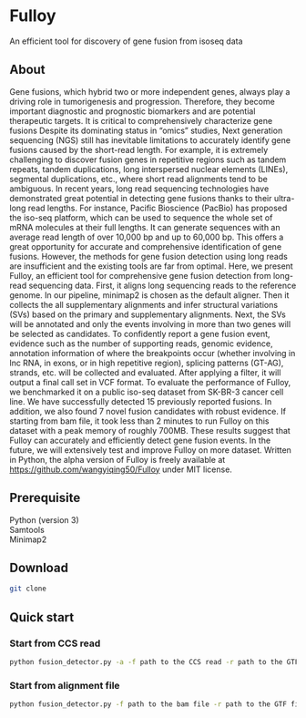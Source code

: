# Fulloy
An efficient tool for discovery of gene fusion from isoseq data
## About
Gene fusions, which hybrid two or more independent genes, always play a driving role in tumorigenesis and progression. Therefore, they become important diagnostic and prognostic biomarkers and are potential therapeutic targets. It is critical to comprehensively characterize gene fusions Despite its dominating status in “omics” studies, Next generation sequencing (NGS) still has inevitable limitations to accurately identify gene fusions caused by the short-read length. For example, it is extremely challenging to discover fusion genes in repetitive regions such as tandem repeats, tandem duplications, long interspersed nuclear elements (LINEs), segmental duplications, etc., where short read alignments tend to be ambiguous.   In recent years, long read sequencing technologies have demonstrated great potential in detecting gene fusions thanks to their ultra-long read lengths. For instance, Pacific Bioscience (PacBio) has proposed the iso-seq platform, which can be used to sequence the whole set of mRNA molecules at their full lengths. It can generate sequences with an average read length of over 10,000 bp and up to 60,000 bp. This offers a great opportunity for accurate and comprehensive identification of gene fusions. However, the methods for gene fusion detection using long reads are insufficient and the existing tools are far from optimal. Here, we present Fulloy, an efficient tool for comprehensive gene fusion detection from long-read sequencing data. First, it aligns long sequencing reads to the reference genome. In our pipeline, minimap2 is chosen as the default aligner. Then it collects the all supplementary alignments and infer structural variations (SVs) based on the primary and supplementary alignments. Next, the SVs will be annotated and only the events involving in more than two genes will be selected as candidates. To confidently report a gene fusion event, evidence such as the number of supporting reads, genomic evidence, annotation information of where the breakpoints occur (whether involving in lnc RNA, in exons, or in high repetitive region), splicing patterns (GT-AG), strands, etc. will be collected and evaluated. After applying a filter, it will output a final call set in VCF format. To evaluate the performance of Fulloy, we benchmarked it on a public iso-seq dataset from SK-BR-3 cancer cell line. We have successfully detected 15 previously reported fusions. In addition, we also found 7 novel fusion candidates with robust evidence. If starting from bam file, it took less than 2 minutes to run Fulloy on this dataset with a peak memory of roughly 700MB. These results suggest that Fulloy can accurately and efficiently detect gene fusion events. In the future, we will extensively test and improve Fulloy on more dataset. Written in Python, the alpha version of Fulloy is freely available at https://github.com/wangyiqing50/Fulloy under MIT license. 
## Prerequisite
Python (version 3) <br>
Samtools <br>
Minimap2 <br>
## Download
```sh
git clone 
```
## Quick start
### Start from CCS read
```sh
python fusion_detector.py -a -f path to the CCS read -r path to the GTF file -o output folder
```
### Start from alignment file
```sh
python fusion_detector.py -f path to the bam file -r path to the GTF file -o output folder 
```
